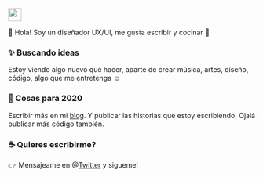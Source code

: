 <img src="https://user-images.githubusercontent.com/5679180/79618120-0daffb80-80be-11ea-819e-d2b0fa904d07.gif" width="27px">

:wave: Hola! Soy un diseñador UX/UI, me gusta escribir y cocinar :sparkling_heart:

### :sparkles: Buscando ideas
Estoy viendo algo nuevo qué hacer, aparte de crear música, artes, diseño, código, algo que me entretenga :relaxed:

### :telescope: Cosas para 2020
Escribir más en mi [blog](https://cont3mpo.github.io). Y publicar las historias que estoy escribiendo. Ojalá publicar más código también.

### :coffee: Quieres escribirme?
:point_right: Mensajeame en @[Twitter](https://twitter.com/cont3mpo) y sigueme!<br>

